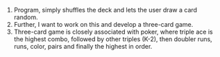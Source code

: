 1. Program, simply shuffles the deck and lets the user draw a card random.
2. Further, I want to work on this and develop a three-card game.
3. Three-card game is closely associated with poker, where triple ace is the highest combo, followed by other triples (K-2), then doubler runs, runs, color, pairs and finally the highest in order.